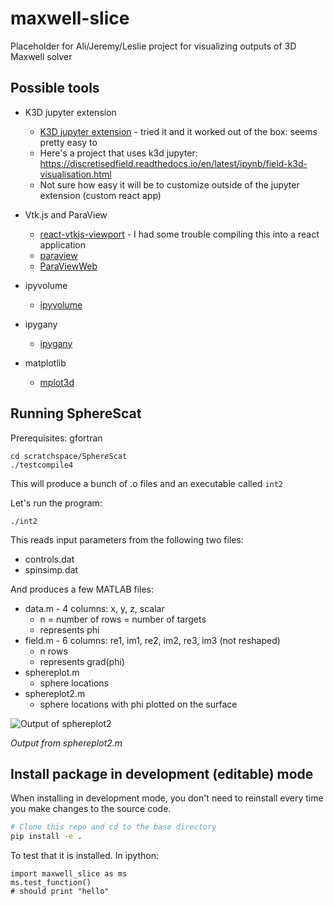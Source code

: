 # maxwell-slice
Placeholder for Ali/Jeremy/Leslie project for visualizing outputs of 3D Maxwell solver

## Possible tools

* K3D jupyter extension
    - [K3D jupyter extension](https://github.com/K3D-tools/K3D-jupyter) - tried it and it worked out of the box: seems pretty easy to 
    - Here's a project that uses k3d jupyter: https://discretisedfield.readthedocs.io/en/latest/ipynb/field-k3d-visualisation.html
    - Not sure how easy it will be to customize outside of the jupyter extension (custom react app)

* Vtk.js and ParaView
    - [react-vtkjs-viewport](https://github.com/OHIF/react-vtkjs-viewport) - I had some trouble compiling this into a react application
    - [paraview](https://www.paraview.org/)
    - [ParaViewWeb](https://www.paraview.org/web/)

* ipyvolume
    - [ipyvolume](https://github.com/maartenbreddels/ipyvolume)

* ipygany
    - [ipygany](https://github.com/QuantStack/ipygany)

* matplotlib
    - [mplot3d](https://matplotlib.org/mpl_toolkits/mplot3d/tutorial.html#d-plots-in-3d)

## Running SphereScat

Prerequisites: gfortran

```
cd scratchspace/SphereScat
./testcompile4
```

This will produce a bunch of .o files and an executable called `int2`

Let's run the program:

```
./int2
```

This reads input parameters from the following two files:
* controls.dat
* spinsimp.dat

And produces a few MATLAB files:

* data.m - 4 columns: x, y, z, scalar
    - n = number of rows = number of targets
    - represents phi
* field.m - 6 columns: re1, im1, re2, im2, re3, im3 (not reshaped)
    - n rows
    - represents grad(phi)
* sphereplot.m
    - sphere locations
* sphereplot2.m
    - sphere locations with phi plotted on the surface

![Output of sphereplot2](https://user-images.githubusercontent.com/3679296/104742094-06cf1b80-5718-11eb-9924-4e5ce70d929d.png)

*Output from sphereplot2.m*

## Install package in development (editable) mode

When installing in development mode, you don't need to reinstall every time you make changes to the source code.

```bash
# Clone this repo and cd to the base directory
pip install -e .
```

To test that it is installed. In ipython:

```
import maxwell_slice as ms
ms.test_function()
# should print "hello"
```
